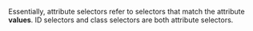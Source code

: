 Essentially, attribute selectors refer to selectors that match the attribute **values**. ID selectors and class selectors are both attribute selectors.
